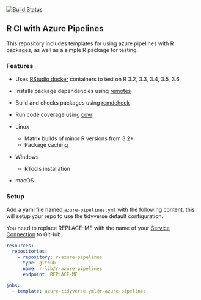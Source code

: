 [![Build Status](https://dev.azure.com/jamesfhester/azuretest/_apis/build/status/jimhester.azuretest?branchName=master)](https://dev.azure.com/jamesfhester/azuretest/\_build/latest?definitionId=2&branchName=master)

## R CI with Azure Pipelines

This repository includes templates for using azure pipelines with R packages,
as well as a simple R package for testing.

### Features

- Uses [RStudio docker](https://github.com/rstudio/r-docker) containers to test
  on R 3.2, 3.3, 3.4, 3.5, 3.6
- Installs package dependencies using [remotes](https://remotes.r-lib.org)
- Build and checks packages using [rcmdcheck](https://github.com/r-lib/rcmdcheck)
- Run code coverage using [covr](https://github.com/r-lib/covr)

- Linux
  - Matrix builds of minor R versions from 3.2+
  - Package caching
- Windows
  - RTools installation
- macOS

### Setup

Add a yaml file named `azure-pipelines.yml` with the following content, this
will setup your repo to use the tidyverse default configuration.

You need to replace REPLACE-ME with the name of your [Service
Connection](https://docs.microsoft.com/en-us/azure/devops/pipelines/library/service-endpoints?view=azure-devops&tabs=yaml)
to GitHub.

```yaml
resources:
  repositories:
    - repository: r-azure-pipelines
      type: github
      name: r-lib/r-azure-pipelines
      endpoint: REPLACE-ME

jobs:
  - template: azure-tidyverse.yml@r-azure-pipelines
```
